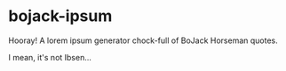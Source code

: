 # bojack-ipsum

Hooray! A lorem ipsum generator chock-full of BoJack Horseman quotes.

I mean, it's not Ibsen...
